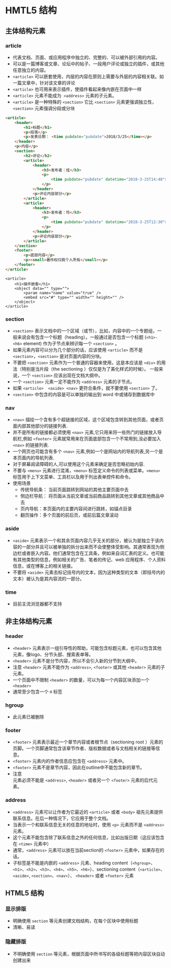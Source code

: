# HMTL5 结构

## 主体结构元素

### article
+ 代表文档、页面、或应用程序中独立的、完整的、可以被外部引用的内容。
+ 可以是一篇博客或文章、论坛中的帖子、一段用户评论或独立的插件，或其他任意独立的内容。
+ `<article>` 可以嵌套使用，内层的内容在原则上需要与外层的内容相关联。如一篇文章中，针对该文章的评论
+ `<article>` 也可用来表示插件，使插件看起来像内嵌在页面中一样
+ `<article>` 元素不能成为` <address>` 元素的子元素。
+ `<article>` 是一种特殊的 `<section>` 它比 `<section>` 元素更强调独立性，`<section>` 元素强调分段或分块
``` html
<article>
    <header>
        <h1>标题</h1>
        <p>段落</p>
        <p>发表日期： <time pubdate="pubdate">2018/3/25</time></p>
    </header>
    <p>内容</p>
    <section>
        <h2>评论</h2>
        <article>
            <header>
                <h3>发布者：炫</h3>
                <p>
                    <time pubdate="pubdate" datetime="2018-3-25T14:48">1小时前</time>
                </p>
            </header>
            <p>评论内容部分</p>
        </article>
        <article>
            <header>
                <h3>发布者：玲</h3>
                <p>
                    <time pubdate="pubdate" datetime="2018-3-25T12:30">3小时前</time>
                </p>
            </header>
            <p>评论内容部分</p>
        </article>
    </section>
    <footer>
        <p>底部内容</p>
        <p><small>著作权归我个人所有</small></p>
    </footer>
</article>
```

``` hmtl
<article>
    <h1>插件嵌套</h1>
    <object data="" type="">
        <param name="name" value="true" />
        <embed src="#" type="" width="" height="" />
    </object>
</article>
```

### section
+ `<section>` 表示文档中的一个区域（或节），比如，内容中的一个专题组，一般来说会有包含一个标题（heading）。一般通过是否包含一个标题 (`<h1>-<h6>` element) 作为子节点来辨识每一个 `<section>` 。
+ 如果元素内容可以分为几个部分的话，应该使用 `<article>` 而不是 `<section>`，`<section>` 是对页面内容的分块。
+ 不要把 `<section>` 元素作为一个普通的容器来使用，这是本应该是 `<div>` 的用法（特别是当片段（the sectioning ）仅仅是为了美化样式的时候）。 一般来说，一个 `<section>` 应该出现在文档大纲中。
+ 一个 `<section>` 元素一定不能作为 `<address>` 元素的子节点。
+ 如果 `<article>  <aside> <nav>` 更符合条件，就不要使用 `<section>` 了。
+ `<section>` 中包含的内容是可以单独的输出到 word 中或储存到数据库中

### nav
+ `<nav>` 描绘一个含有多个超链接的区域，这个区域包含转到其他页面，或者页面内部其他部分的链接列表.
+ 并不是所有的链接都必须使用 `<nav>` 元素,它只用来将一些热门的链接放入导航栏,例如 `<footer>` 元素就常用来在页面底部包含一个不常用到,没必要加入`<nav>` 的链接列表.
+ 一个网页也可能含有多个 `<nav>` 元素,例如一个是网站内的导航列表,另一个是本页面内的导航列表.
+ 对于屏幕阅读障碍的人,可以使用这个元素来确定是否忽略初始内容.
+ 不要与 `<menu>` 元素进行混淆，`<menu>` 标签定义命令的列表或菜单。`<menu>` 标签用于上下文菜单、工具栏以及用于列出表单控件和命令。
+ 使用场景
    - 传统导航条： 当前页面跳转到网站的其他主要页面中去
    - 侧边栏导航： 将页面从当前文章或当前商品跳转到其他文章或其他商品中去
    - 页内导航：本页面内的主要内容间进行跳转，如锚点目录
    - 翻页操作：多个页面的前后页，或前后篇文章滚动

### aside
+ `<aside>` 元素表示一个和其余页面内容几乎无关的部分，被认为是独立于该内容的一部分并且可以被单独的拆分出来而不会使整体受影响。其通常表现为侧边栏或者嵌入内容。他们通常包含在工具条，例如来自词汇表的定义。也可能有其他类型的信息，例如相关的广告、笔者的传记、web 应用程序、个人资料信息，或在博客上的相关链接。
+ 不要将 `<aside>` 元素去标记括号内的文本，因为这种类型的文本（即括号内的文本）被认为是其内容流的一部分。

### time
+ 目前主流浏览器都不支持

## 非主体结构元素

### header
+ `<header>` 元素表示一组引导性的帮助，可能包含标题元素，也可以包含其他元素，像logo、分节头部、搜索表单等。
+ `<header>` 元素不是分节内容，所以不会引入新的分节到大纲中。
+ 注意 `<header>` 元素不能作为 `<address>`, `<footer>` 或其他 `<header>` 元素的子元素。
+ 一个页面中不限制 `<header>` 的数量，可以为每一个内容区块添加一个 `<header>`
+ 通常至少包含一个 `H` 标签

### hgroup
+ 此元素已被删除

### footer
+  `<footer>` 元素表示最近一个章节内容或者根节点（sectioning root ）元素的页脚。一个页脚通常包含该章节作者、版权数据或者与文档相关的链接等信息。
+ `<footer>` 元素内的作者信息应包含在 `<address>` 元素中。
+ `<footer>` 元素不是章节内容，因此在outline中不能包含新的章节。
+ 注意<footer>元素必须不能是 `<address>`, `<header>` 或者另一个 `<footer>` 元素的后代元素。

### address
+ `<address>` 元素可以让作者为它最近的 `<article>` 或者 `<body>` 祖先元素提供联系信息。在后一种情况下，它应用于整个文档。
+ 当表示一个和联系信息无关的任意的地址时，使用 `<p>` 元素而不是 `<address>` 元素。
+ 这个元素不能包含除了联系信息之外的任何信息，比如出版日期（这应该包含在 `<time>` 元素中）
+ 通常，`<address>` 元素可以放在当前section的 `<footer>` 元素中，如果存在的话。
+ 子标签是不能是内嵌的 `<address>` 元素、heading content（`<hgroup>`、`<h1>`、`<h2>`、`<h3>`、`<h4>`、`<h5>`、`<h6>`）、sectioning content（`<article>`、`<aside>`, `<section>`、`<nav>`）、 `<header>` 或者 `<footer>` 元素

## HTML5 结构

### 显示排版
+ 明确使用 `section` 等元素创建文档结构，在每个区块中使用标题
+ 清晰、易读

### 隐藏排版
+  不明确使用 `section` 等元素，根据页面中所书写的各级标题等把内容区块自动创建出来